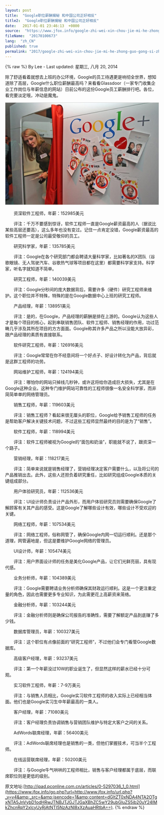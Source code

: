 ```yaml
---
layout: post
title:  "Google职位薪酬揭秘 和中国公司正好相反"
title2:  "Google职位薪酬揭秘 和中国公司正好相反"
date:   2017-01-01 23:46:13  +0800
source:  "https://www.jfox.info/google-zhi-wei-xin-chou-jie-mi-he-zhong-guo-gong-si-zheng-hao-xiang-fan.html"
fileName:  "20170100673"
lang:  "zh_CN"
published: true
permalink: "2017/google-zhi-wei-xin-chou-jie-mi-he-zhong-guo-gong-si-zheng-hao-xiang-fan.html"
---
```

{% raw %}
By Lee - Last updated: 星期三, 八月 20, 2014

除了舒适看着就想去上班的办公环境，Google的员工待遇更是响彻全世界，想知道除了高层，Google什么职位薪酬最高吗？来看看Glassdoor（一家专门收集企业工作岗位与年薪信息的网站）日前公布的这份Google员工薪酬排行吧。各位，看完要淡定哦，冲动是魔鬼。

[![5297036_google](a5de022.jpg)](https://www.jfox.info/go.php?url=http://www.jfox.info/wp-content/uploads/2014/08/5297036_google.jpg)

　　资深软件工程师，年薪：152985美元

　　评注：千万不要感到惊讶，软件工程师一直是Google薪资最高的人（据说比某些高层还要高），这么多年也没有变过。记住一点肯定没错，Google薪资最高的软件工程师一定是公司最受敬仰的员工。

　　研究科学家，年薪：135785美元

　　评注：Google在各个研究部门都会聘请大量科学家，比如著名的X团队（谷歌眼镜、无人驾驶汽车、谷歌热气球等项目都在这里）都需要科学家支持。科学家，听名字就知道不简单。

　　研究工程师，年薪：140039美元

　　评注：Google分秒间的庞大数据背后，需要许多（硬件）研究工程师来维护。这个职位并不特殊，特殊的是在Google数据中心上班的研究工程师。

　　产品经理，年薪：138951美元

　　评注：是的，在Google，产品经理的薪酬是排在上游的。Google认为这些人才是每个项目的核心，起到串联销售团队、软件工程师、销售经理的作用，功过范畴几乎涉及其所在项目的方方面面。Google称其许多产品之所以没能大放异彩，跟产品经理的素质有直接联系。

　　软件研究工程师，年薪：126916美元

　　评注：Google常常在你不经意间将一个好点子、好设计转化为产品，背后就是这群工程师的功劳。

　　网站维护工程师，年薪：124194美元

　　评注：哪怕你的网站只掉线几秒钟，或许这将给你造成巨大损失，尤其是在Google这种企业。这种专门维护网站可靠性的工程师很像一名安全科学家，而非简简单单的网络管理员。

　　销售工程师，年薪：119603美元

　　评注：销售工程师？看起来很无厘头的职位，Google给予销售工程师的任务是帮助客户解决关键技术问题，不过这些工程师显然最终的目的是为了“销售”。

　　软件工程师，年薪：118994美元

　　评注：软件工程师被视为Google的“面包和奶油”，职能就不说了，跟资深一个路子。

　　营销经理，年薪：118217美元

　　评注：简单来说就是销售经理了，营销经理决定客户需要什么，以及将公司的产品推销出去。此外，这些人还担负着研究重任，比如研究组成Google本质的关键组成部分。

　　用户体验研究员，年薪：112536美元

　　评注：UI设计师负责设计产品外形，而用户体验研究员则需要确保Google了解顾客有关其产品的感受。这是Google了解哪些设计有效，哪些设计不受欢迎的关键。

　　网络工程师，年薪：107534美元

　　评注：网络工程师，俗称网管了，确保Google内网一切运行顺利。还是那个道理，网管遍地是，但这是要维护Google网络的管理员。

　　UI设计师，年薪：105474美元

　　评注：用户界面设计师的任务是美化Google产品，让它们光鲜亮丽，具有现代感。

　　业务分析师，年薪：104389美元

　　评注：Google需要聘请业务分析师确保其财政运行顺利。这是一个更注重定量的角色，因此也需要更多专业知识，为此需更花上高薪资来笼络。

　　金融分析师，年薪：103244美元

　　评注：金融分析师则是确保公司报告的准确性，需要了解额定产品到底赚了多少钱。

　　数据库管理员，年薪：100327美元

　　评注：这个职位有点像前面的“研究工程师”，不过他们会专门看管Google数据库。

　　高级客户经理，年薪：93237美元

　　评注：第一个年薪没过10W的职业诞生了，但显然这样的薪水已经十分可观。

　　实习软件工程师，年薪：7-9万美元

　　评注：与销售人员相比，Google实习软件工程师的收入实际上已经相当体面。他们也是Google实习生中年薪最高的一类人。

　　客户经理，年薪：71080美元

　　评注：客户经理负责协调销售与营销团队维护与特定大客户之间的关系。

　　AdWords联席经理，年薪：56400美元

　　评注：AdWords联席经理也是销售的一类，但他们掌握技术，可当半个工程师。

　　在线运营联席经理，年薪：50200美元

　　评注：与Google牛气哄哄的工程师相比，销售与客户经理都属于底层，而联席职位则是更低的级别。

原文地址:[http://ipad.pconline.com.cn/articles/0-5297036_1_0.html](https://www.jfox.info/go.php?url=http://www.jfox.info/url.php?_v=v4&amp;_src=&amp;isencode=1&amp;content=dGltZT0xNDA4NTA2OTgxNTA5JnVybD1odHRwJTNBJTJGJTJGaXBhZC5wY29ubGluZS5jb20uY24lMkZhcnRpY2xlcyUyRjAtNTI5NzAzNl8xXzAuaHRtbA==).
{% endraw %}